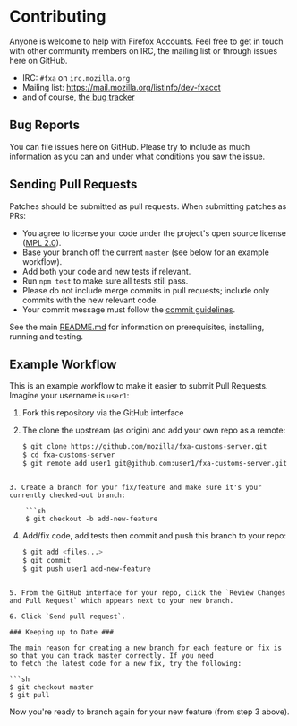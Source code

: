 # Contributing

Anyone is welcome to help with Firefox Accounts. Feel free to get in touch with other community members on IRC, the
mailing list or through issues here on GitHub.

- IRC: `#fxa` on `irc.mozilla.org`
- Mailing list: <https://mail.mozilla.org/listinfo/dev-fxacct>
- and of course, [the bug tracker](https://github.com/mozilla/fxa-customs-server/issues)

## Bug Reports

You can file issues here on GitHub. Please try to include as much information as you can and under what conditions
you saw the issue.

## Sending Pull Requests

Patches should be submitted as pull requests. When submitting patches as PRs:

- You agree to license your code under the project's open source license ([MPL 2.0](/LICENSE)).
- Base your branch off the current `master` (see below for an example workflow).
- Add both your code and new tests if relevant.
- Run `npm test` to make sure all tests still pass.
- Please do not include merge commits in pull requests; include only commits with the new relevant code.
- Your commit message must follow the
  [commit guidelines](https://github.com/mozilla/fxa/blob/master/CONTRIBUTING.md#git-commit-guidelines).

See the main [README.md](/README.md) for information on prerequisites, installing, running and testing.

## Example Workflow

This is an example workflow to make it easier to submit Pull Requests. Imagine your username is `user1`:

1. Fork this repository via the GitHub interface

2. The clone the upstream (as origin) and add your own repo as a remote:

   ```sh
   $ git clone https://github.com/mozilla/fxa-customs-server.git
   $ cd fxa-customs-server
   $ git remote add user1 git@github.com:user1/fxa-customs-server.git
   ```

````

3. Create a branch for your fix/feature and make sure it's your currently checked-out branch:

    ```sh
    $ git checkout -b add-new-feature
````

4. Add/fix code, add tests then commit and push this branch to your repo:

   ```sh
   $ git add <files...>
   $ git commit
   $ git push user1 add-new-feature
   ```

````

5. From the GitHub interface for your repo, click the `Review Changes and Pull Request` which appears next to your new branch.

6. Click `Send pull request`.

### Keeping up to Date ###

The main reason for creating a new branch for each feature or fix is so that you can track master correctly. If you need
to fetch the latest code for a new fix, try the following:

```sh
$ git checkout master
$ git pull
````

Now you're ready to branch again for your new feature (from step 3 above).
